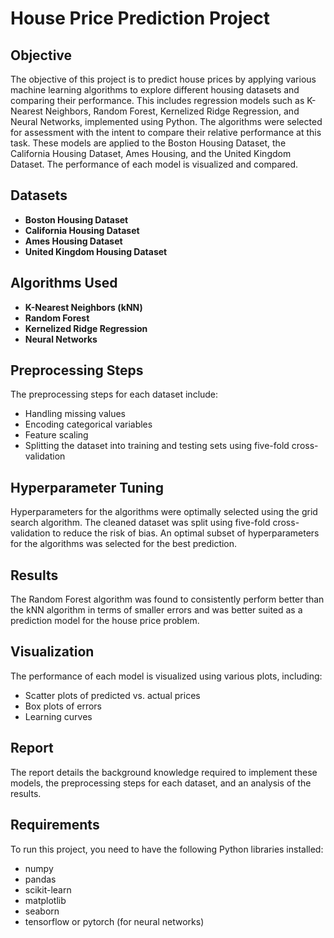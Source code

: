 # House Price Prediction Project

## Objective
The objective of this project is to predict house prices by applying various machine learning algorithms to explore different housing datasets and comparing their performance. This includes regression models such as K-Nearest Neighbors, Random Forest, Kernelized Ridge Regression, and Neural Networks, implemented using Python. The algorithms were selected for assessment with the intent to compare their relative performance at this task. These models are applied to the Boston Housing Dataset, the California Housing Dataset, Ames Housing, and the United Kingdom Dataset. The performance of each model is visualized and compared.

## Datasets
- **Boston Housing Dataset**
- **California Housing Dataset**
- **Ames Housing Dataset**
- **United Kingdom Housing Dataset**

## Algorithms Used
- **K-Nearest Neighbors (kNN)**
- **Random Forest**
- **Kernelized Ridge Regression**
- **Neural Networks**


## Preprocessing Steps
The preprocessing steps for each dataset include:
- Handling missing values
- Encoding categorical variables
- Feature scaling
- Splitting the dataset into training and testing sets using five-fold cross-validation

## Hyperparameter Tuning
Hyperparameters for the algorithms were optimally selected using the grid search algorithm. The cleaned dataset was split using five-fold cross-validation to reduce the risk of bias. An optimal subset of hyperparameters for the algorithms was selected for the best prediction.

## Results
The Random Forest algorithm was found to consistently perform better than the kNN algorithm in terms of smaller errors and was better suited as a prediction model for the house price problem.

## Visualization
The performance of each model is visualized using various plots, including:
- Scatter plots of predicted vs. actual prices
- Box plots of errors
- Learning curves

## Report
The report details the background knowledge required to implement these models, the preprocessing steps for each dataset, and an analysis of the results.

## Requirements
To run this project, you need to have the following Python libraries installed:
- numpy
- pandas
- scikit-learn
- matplotlib
- seaborn
- tensorflow or pytorch (for neural networks)

